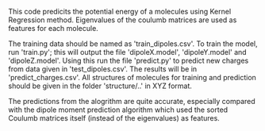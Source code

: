 This code predicits the potential energy of a molecules using Kernel Regression method. Eigenvalues of the coulumb matrices are used as features for each molecule.

The training data should be named as 'train_dipoles.csv'. To train the model, run 'train.py'; this will output the file 'dipoleX.model', 'dipoleY.model' and 'dipoleZ.model'. Using this run the file 'predict.py' to predict new charges from data given in 'test_dipoles.csv'. The results will be in 'predict_charges.csv'. All structures of molecules for training and prediction should be given in the folder 'structure/..' in XYZ format.

The predictions from the alogrithm are quite accurate, especially compared with the dipole moment prediction algorithm which used the sorted Coulumb matrices itself (instead of the eigenvalues) as features.
